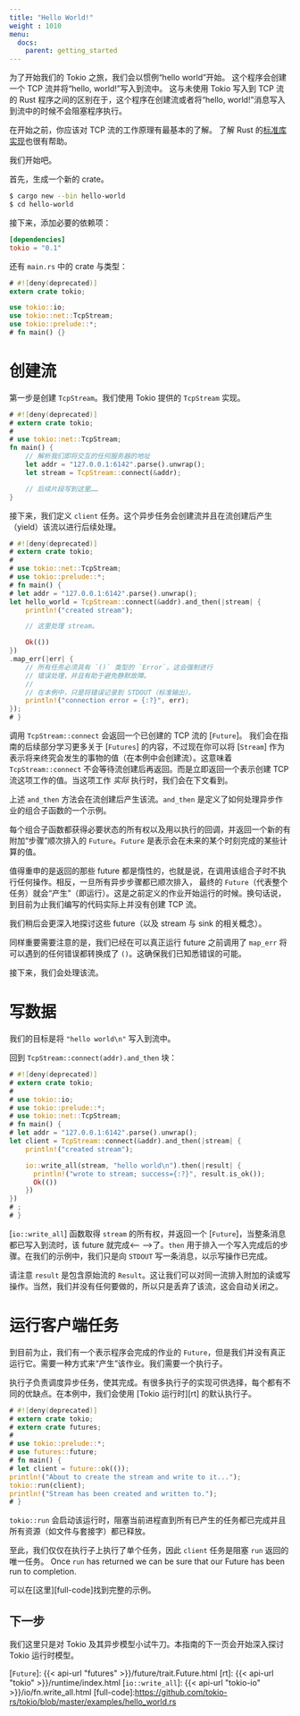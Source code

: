 ```yaml
---
title: "Hello World!"
weight : 1010
menu:
  docs:
    parent: getting_started
---
```


为了开始我们的 Tokio 之旅，我们会以惯例“hello world”开始<!--
-->。 这个程序会创建一个 TCP 流并将“hello, world!”写入到流中。
这与未使用 Tokio 写入到 TCP 流的 Rust 程序之间的区别<!--
-->在于，这个程序在创建流或者<!--
-->将“hello, world!”消息写入到流中的时候不会阻塞程序执行。

在开始之前，你应该对 TCP 流的工作原理有最基本的了解。
了解 Rust 的[标准库实现](https://doc.rust-lang.org/std/net/struct.TcpStream.html)<!--
-->也很有帮助。

我们开始吧。

首先，生成一个新的 crate。

```bash
$ cargo new --bin hello-world
$ cd hello-world
```

接下来，添加必要的依赖项：

```toml
[dependencies]
tokio = "0.1"
```

还有 `main.rs` 中的 crate 与类型：

```rust
# #![deny(deprecated)]
extern crate tokio;

use tokio::io;
use tokio::net::TcpStream;
use tokio::prelude::*;
# fn main() {}
```

# 创建流

第一步是创建 `TcpStream`。我们使用 Tokio 提供的 `TcpStream`
实现。

```rust
# #![deny(deprecated)]
# extern crate tokio;
#
# use tokio::net::TcpStream;
fn main() {
    // 解析我们即将交互的任何服务器的地址
    let addr = "127.0.0.1:6142".parse().unwrap();
    let stream = TcpStream::connect(&addr);

    // 后续片段写到这里……
}
```

接下来，我们定义  `client` 任务。这个异步任务会创建流<!--
-->并且在流创建后产生（yield）该流以进行后续处理。

```rust
# #![deny(deprecated)]
# extern crate tokio;
#
# use tokio::net::TcpStream;
# use tokio::prelude::*;
# fn main() {
# let addr = "127.0.0.1:6142".parse().unwrap();
let hello_world = TcpStream::connect(&addr).and_then(|stream| {
    println!("created stream");

    // 这里处理 stream。

    Ok(())
})
.map_err(|err| {
    // 所有任务必须具有 `()` 类型的 `Error`。这会强制进行
    // 错误处理，并且有助于避免静默故障。
    //
    // 在本例中，只是将错误记录到 STDOUT（标准输出）。
    println!("connection error = {:?}", err);
});
# }
```

调用 `TcpStream::connect` 会返回一个已创建的 TCP 流的 [`Future`]。
我们会在指南的后续部分学习更多关于 [`Futures`] 的内容，不过现在你可以将
[`Stream`] 作为表示将来终究会发生的事物的值<!--
-->（在本例中会创建流）。这意味着 `TcpStream::connect`  不会<!--
-->等待流创建后再返回。而是立即返回<!--
-->一个表示创建 TCP 流这项工作的值。当这项工作
_实际_ 执行时，我们会在下文看到。

上述 `and_then` 方法会在流创建后产生该流。`and_then` 是<!--
-->定义了如何处理异步作业的组合子函数的一个示例。

每个组合子函数都获得必要状态的所有权以及用<!--
-->以执行的回调，并返回一个新的有附加“步骤”顺次排入的 `Future`<!--
-->。`Future` 是表示会在未来的某个时刻完成的<!--
-->某些计算的值。

值得重申的是返回的那些 future 都是惰性的，也就是说，在调用该组合子时不执行任何操作<!--
-->。相反，一旦所有异步步骤都已顺次排入，
最终的 `Future`（代表整个任务）就会“产生”（即运行）。这是<!--
-->之前定义的作业开始运行的时候。换句话说，
到目前为止我们编写的代码实际上并没有创建 TCP 流。

我们稍后会更深入地探讨这些 future（以及 stream 与 sink 的相关概念）<!--
-->。

同样重要需要注意的是，我们已经在可以真正运行 future 之前调用了 `map_err` 将<!--
-->可以遇到的任何错误都转换成了 `()`。这确保我们已<!--
-->知悉错误的可能。

接下来，我们会处理该流。

# 写数据

我们的目标是将 `"hello world\n"` 写入到流中。

回到 `TcpStream::connect(addr).and_then` 块：

```rust
# #![deny(deprecated)]
# extern crate tokio;
#
# use tokio::io;
# use tokio::prelude::*;
# use tokio::net::TcpStream;
# fn main() {
# let addr = "127.0.0.1:6142".parse().unwrap();
let client = TcpStream::connect(&addr).and_then(|stream| {
    println!("created stream");

    io::write_all(stream, "hello world\n").then(|result| {
      println!("wrote to stream; success={:?}", result.is_ok());
      Ok(())
    })
})
# ;
# }
```

[`io::write_all`] 函数取得 `stream` 的所有权，并返回一个
[`Future`]，当整条消息都已写入到流时，该 future 就完成<--
-->了。`then` 用于排入一个写入完成后的步骤<!--
-->。在我们的示例中，我们只是向 `STDOUT` 写一条消息，以示<!--
-->写操作已完成。

请注意 `result` 是包含原始流的 `Result`。这让我们可以<!--
-->对同一流排入附加的读或写操作。当然，我们并<!--
-->没有任何要做的，所以只是丢弃了该流，这会自动关闭之。

# 运行客户端任务

到目前为止，我们有一个表示程序会完成的作业的 `Future`，但是我们<!--
-->并没有真正运行它。需要一种方式来“产生”该作业。我们需要一个执行子。

执行子负责调度异步任务，使其<!--
-->完成。有很多执行子的实现可供选择，每个都有<!--
-->不同的优缺点。在本例中，我们会使用
[Tokio 运行时][rt] 的默认执行子。

```rust
# #![deny(deprecated)]
# extern crate tokio;
# extern crate futures;
#
# use tokio::prelude::*;
# use futures::future;
# fn main() {
# let client = future::ok(());
println!("About to create the stream and write to it...");
tokio::run(client);
println!("Stream has been created and written to.");
# }
```

`tokio::run` 会启动该运行时，阻塞当前进程直到所有已产生的任务<!--
-->都已完成并且所有资源（如文件与套接字）都已释放。

至此，我们仅仅在执行子上执行了单个任务，因此 `client` 任务<!--
-->是阻塞 `run` 返回的唯一任务。 Once `run` has returned we can be sure
that our Future has been run to completion.

可以在[这里][full-code]找到完整的示例。

## 下一步

我们这里只是对 Tokio 及其异步模型小试牛刀。本指南的下一页<!--
-->会开始深入探讨 Tokio 运行时模型。

[`Future`]: {{< api-url "futures" >}}/future/trait.Future.html
[rt]: {{< api-url "tokio" >}}/runtime/index.html
[`io::write_all`]: {{< api-url "tokio-io" >}}/io/fn.write_all.html
[full-code]:https://github.com/tokio-rs/tokio/blob/master/examples/hello_world.rs
